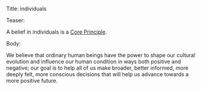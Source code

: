 Title: individuals

Teaser:

A belief in individuals is a [Core Principle](../core/principles.html).

Body:

We believe that ordinary human beings have the power to shape our cultural evolution and influence our human condition in ways both positive and negative; our goal is to help all of us make broader, better informed, more deeply felt, more conscious decisions that will help us advance towards a more positive future.
